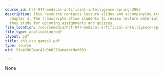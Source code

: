 ```yaml
---
course_id: hst-947-medical-artificial-intelligence-spring-2005
description: This resource contains lecture slides and accompanying transcripts for
  chapter 3. The transcripts allow students to review lecture material in detail as
  they study for upcoming assignments and quizzes.
file_location: /coursemedia/hst-947-medical-artificial-intelligence-spring-2005/31e4f8084ac42d000270abad4fda0609_ch3_csp_games2.pdf
file_type: application/pdf
layout: pdf
title: ch3_csp_games2.pdf
type: course
uid: 31e4f8084ac42d000270abad4fda0609

---
```

None